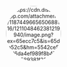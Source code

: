 <p align="center">
  <img width="150" height="150" src="lien_vers_votre_image" alt="https://cdn.discordapp.com/attachments/1187449665650688116/1211048462381219940/image.png?ex=65ecc7c5&is=65da52c5&hm=5542ce52d6da4ef989f8b4726e86589381f28242a87ce5fe5ce5571b8069d871&" style="border-radius: 50%;">
</p>
